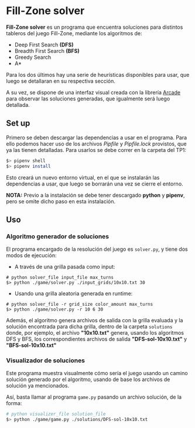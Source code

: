 # Fill-Zone solver

**Fill-Zone solver** es un programa que encuentra soluciones para distintos tableros del juego Fill-Zone, mediante los algoritmos de:

- Deep First Search **(DFS)**
- Breadth First Search **(BFS)**
- Greedy Search
- A*

Para los dos últimos hay una serie de heurísticas disponibles para usar, que luego se detallaran en su respectiva sección.

A su vez, se dispone de una interfaz visual creada con la librería [Arcade](https://api.arcade.academy/en/stable/index.html) para observar las soluciones generadas, que igualmente será luego detallada.

## Set up

Primero se deben descargar las dependencias a usar en el programa. Para ello podemos hacer uso de los archivos _Pipfile_ y _Pipfile.lock_ provistos, que ya las tienen detalladas. Para usarlos se debe correr en la carpeta del TP1:

```bash
$> pipenv shell
$> pipenv install
```

Esto creará un nuevo entorno virtual, en el que se instalarán las dependencias a usar, que luego se borrarán una vez se cierre el entorno.

__NOTA:__ Previo a la instalación se debe tener descargado __python__ y __pipenv__, pero se omite dicho paso en esta instalación.

## Uso

### Algoritmo generador de soluciones

El programa encargado de la resolución del juego es ```solver.py```, y tiene dos modos de ejecución:
- A través de una grilla pasada como input:
```shell
# python solver_file input_file max_turns
$> python ./game/solver.py ./input_grids/10x10.txt 30
```
- Usando una grilla aleatoria generada en runtime:
```shell
# python solver_file -r grid_size color_amount max_turns
$> python ./game/solver.py -r 10 6 30
```

Además, el algoritmo genera archivos de salida con la grilla evaluada y la solución encontrada para dicha grilla, dentro de la carpeta ```solutions``` donde, por ejemplo, el archivo __"10x10.txt"__ genera, usando los algoritmos DFS y BFS, los correspondientes archivos de salida __"DFS-sol-10x10.txt"__ y __"BFS-sol-10x10.txt"__

### Visualizador de soluciones

Este programa muestra visualmente cómo sería el juego usando un camino solución generado por el algoritmo, usando de base los archivos de solución ya mencionados.

Así, basta llamar al programa ```game.py``` pasando un archivo solución, de la forma:

```bash
# python visualizer_file solution_file
$> python ./game/game.py ./solutions/DFS-sol-10x10.txt
```
